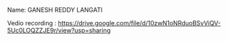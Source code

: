 Name: GANESH REDDY LANGATI

Vedio recording : https://drive.google.com/file/d/10zwN1oNRduoBSvViQV-5Uc0LOQZZJE9r/view?usp=sharing
